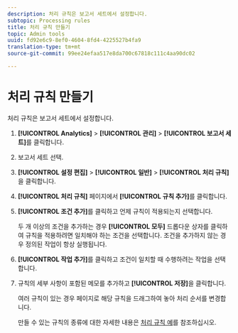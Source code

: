 ```yaml
---
description: 처리 규칙은 보고서 세트에서 설정합니다.
subtopic: Processing rules
title: 처리 규칙 만들기
topic: Admin tools
uuid: fd92e6c9-8ef0-4604-8fd4-4225527b4fa9
translation-type: tm+mt
source-git-commit: 99ee24efaa517e8da700c67818c111c4aa90dc02

---
```



# 처리 규칙 만들기

처리 규칙은 보고서 세트에서 설정합니다.

1. **[!UICONTROL Analytics]** > **[!UICONTROL 관리]** > **[!UICONTROL 보고서 세트]**&#x200B;를 클릭합니다.
1. 보고서 세트 선택.
1. **[!UICONTROL 설정 편집]** > **[!UICONTROL 일반]** > **[!UICONTROL 처리 규칙]**&#x200B;을 클릭합니다.
1. **[!UICONTROL 처리 규칙]** 페이지에서 **[!UICONTROL 규칙 추가]**&#x200B;를 클릭합니다.
1. **[!UICONTROL 조건 추가]**&#x200B;를 클릭하고 언제 규칙이 적용되는지 선택합니다.

   두 개 이상의 조건을 추가하는 경우 **[!UICONTROL 모두]** 드롭다운 상자를 클릭하여 규칙을 적용하려면 일치해야 하는 조건을 선택합니다. 조건을 추가하지 않는 경우 정의된 작업이 항상 실행됩니다.

1. **[!UICONTROL 작업 추가]**&#x200B;를 클릭하고 조건이 일치할 때 수행하려는 작업을 선택합니다.
1. 규칙의 세부 사항이 포함된 메모를 추가하고 **[!UICONTROL 저장]**&#x200B;을 클릭합니다.

   여러 규칙이 있는 경우 페이지로 해당 규칙을 드래그하여 놓아 처리 순서를 변경합니다.

   만들 수 있는 규칙의 종류에 대한 자세한 내용은 [처리 규칙 예](/help/admin/admin/c-processing-rules/processing-rules-examples/processing-rules-examples.md)를 참조하십시오.
